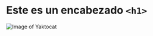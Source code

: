 # Este es un encabezado `<h1>`
![Image of Yaktocat](https://octodex.github.com/images/yaktocat.png)

